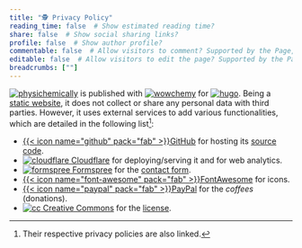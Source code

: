 ```yaml
---
title: "🕵️ Privacy Policy"
reading_time: false  # Show estimated reading time?
share: false  # Show social sharing links?
profile: false  # Show author profile?
commentable: false  # Allow visitors to comment? Supported by the Page, Post, and Docs content types.
editable: false  # Allow visitors to edit the page? Supported by the Page, Post, and Docs content types.
breadcrumbs: [""]
---
```


[<img draggable="false" class="icon" alt="physichemically" src="/icon/logo-physichemically.svg">](/) is published with [<img draggable="false" class="icon" alt="wowchemy" src="/icon/wowchemy.svg">](https://wowchemy.com/) for [<img draggable="false" class="icon" alt="hugo" src="/icon/hugo.svg">](https://gohugo.io). Being a [static website](https://en.wikipedia.org/wiki/Static_web_page), it does not collect or share any personal data with third parties. However, it uses external services to add various functionalities, which are detailed in the following list[^1]:

[^1]: Their respective privacy policies are also linked.

- [{{< icon name="github" pack="fab" >}}GitHub](https://docs.github.com/en/github/site-policy/github-privacy-statement) for hosting its [source code](https://github.com/rodrigoalcarazdelaosa/fisiquimicamente).
- [<img draggable="false" class="icon" alt="cloudflare" src="/icon/cloudflare.svg"> Cloudflare](https://www.cloudflare.com/es-es/privacypolicy/) for deploying/serving it and for web analytics.
- [<img draggable="false" class="icon" alt="formspree" src="/icon/formspree.svg"> Formspree](https://formspree.io/legal/privacy-policy/) for the [contact form](/#contact).
- [{{< icon name="font-awesome" pack="fab" >}}FontAwesome](https://fontawesome.com/privacy) for icons.
- [{{< icon name="paypal" pack="fab" >}}PayPal](https://www.paypal.com/es/webapps/mpp/ua/privacy-full) for the *coffees* (donations).
- [<img draggable="false" class="icon" alt="cc" src="/icon/cc.svg"> Creative Commons](https://creativecommons.org/privacy/) for the [license](/license).

[^3]: In order to cover the costs of the website related to domain and hosting.